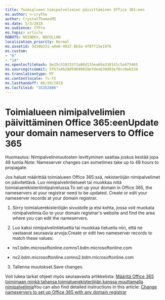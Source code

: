 ```yaml
---
title: Toimialueen nimipalvelimien päivittäminen Office 365:een
ms.author: v-crytho
author: CrystalThomasMS
ms.date: 5/3/2018
ms.audience: ITPro
ms.topic: article
ROBOTS: NOINDEX, NOFOLLOW
localization_priority: Normal
ms.assetid: 5d38b331-a0e8-4937-8bda-4f8f715e1976
ms.custom:
- "6"
- "14"
ms.openlocfilehash: 8e25c510233f2a00d133ea69a338141c5a475465
ms.sourcegitcommit: 5fb7a4b28859690020efdea630d03e70cc0e6334
ms.translationtype: MT
ms.contentlocale: fi-FI
ms.lasthandoff: 06/28/2019
ms.locfileid: "35352886"
---
```

# <a name="update-your-domain-nameservers-to-office-365"></a><span data-ttu-id="44615-102">Toimialueen nimipalvelimien päivittäminen Office 365:een</span><span class="sxs-lookup"><span data-stu-id="44615-102">Update your domain nameservers to Office 365</span></span>

<span data-ttu-id="44615-103">Huomautus: Nimipalvelinmuutosten levittyminen saattaa joskus kestää jopa 48 tuntia.</span><span class="sxs-lookup"><span data-stu-id="44615-103">Note: Nameserver changes can sometimes take up to 48 hours to propagate.</span></span>
  
<span data-ttu-id="44615-p101">Jos haluat määrittää toimialueen Office 365:ssä, rekisteröijän nimipalvelimet on päivitettävä. Luo nimipalvelintietueet tai muokkaa niitä toimialuerekisteröintipalvelussa.</span><span class="sxs-lookup"><span data-stu-id="44615-p101">To set up your domain in Office 365, the nameservers at your registrar need to be updated. Create or edit your nameserver records at your domain registrar.</span></span>
  
1. <span data-ttu-id="44615-106">Siirry toimialuerekisteröijän sivustolle ja etsi kohta, jossa voit muokata nimipalvelimia.</span><span class="sxs-lookup"><span data-stu-id="44615-106">Go to your domain registrar's website and find the area where you can edit the nameservers.</span></span>

2. <span data-ttu-id="44615-107">Luo kaksi nimipalvelintietuetta tai muokkaa tietueita niin, että ne vastaavat seuraavia arvoja:</span><span class="sxs-lookup"><span data-stu-id="44615-107">Create or edit two nameserver records to match these values:</span></span>

  - <span data-ttu-id="44615-108">ns1.bdm.microsoftonline.com</span><span class="sxs-lookup"><span data-stu-id="44615-108">ns1.bdm.microsoftonline.com</span></span>

  - <span data-ttu-id="44615-109">ns2.bdm.microsoftonline.com</span><span class="sxs-lookup"><span data-stu-id="44615-109">ns2.bdm.microsoftonline.com</span></span>

3. <span data-ttu-id="44615-110">Tallenna muutokset.</span><span class="sxs-lookup"><span data-stu-id="44615-110">Save changes.</span></span>

<span data-ttu-id="44615-111">Voit lukea tarkat ohjeet myös seuraavasta artikkelista: [Määritä Office 365 toimimaan minkä tahansa toimialuerekisteröijän kanssa muuttamalla nimipalvelimia](https://support.office.com/article/Change-nameservers-at-any-domain-registrar-to-set-up-Office-365-a8b487a9-2a45-4581-9dc4-5d28a47010a2.aspx)</span><span class="sxs-lookup"><span data-stu-id="44615-111">You can also find detailed instructions in this article: [Change nameservers to set up Office 365 with any domain registrar](https://support.office.com/article/Change-nameservers-at-any-domain-registrar-to-set-up-Office-365-a8b487a9-2a45-4581-9dc4-5d28a47010a2.aspx)</span></span>
  
